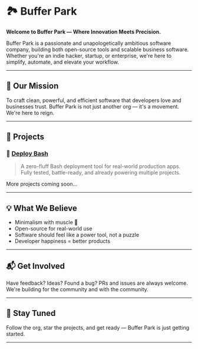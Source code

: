 # 🏞️ Buffer Park

**Welcome to Buffer Park — Where Innovation Meets Precision.**

Buffer Park is a passionate and unapologetically ambitious software company, building both open-source tools and scalable business software. Whether you're an indie hacker, startup, or enterprise, we're here to simplify, automate, and elevate your workflow.

---

## 👑 Our Mission

To craft clean, powerful, and efficient software that developers love and businesses trust. Buffer Park is not just another org — it's a movement. We're here to reign.

---

## 🔧 Projects

### 🧠 [Deploy Bash](https://github.com/Scion-Kin/deployer)
> A zero-fluff Bash deployment tool for real-world production apps.  
> Fully tested, battle-ready, and already powering multiple projects.

More projects coming soon...

---

## 💡 What We Believe

- Minimalism with muscle 💪
- Open-source for real-world use
- Software should feel like a power tool, not a puzzle
- Developer happiness = better products

---

## 📬 Get Involved

Have feedback? Ideas? Found a bug? PRs and issues are always welcome.  
We're building for the community and with the community.

---

## 📢 Stay Tuned

Follow the org, star the projects, and get ready — Buffer Park is just getting started.

---
